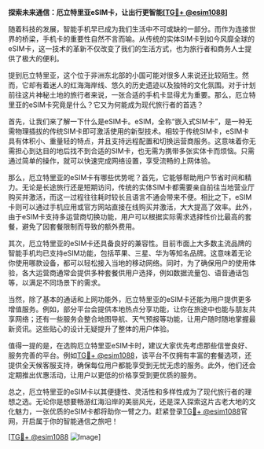 **探索未来通信：厄立特里亚eSIM卡，让出行更智能[[TG💪+ @esim1088](https://t.me/s/esim1088)]**

随着科技的发展，智能手机早已成为我们生活中不可或缺的一部分。而作为连接世界的桥梁，手机卡的重要性自然不言而喻。从传统的实体SIM卡到如今风靡全球的eSIM卡，这一技术的革新不仅改变了我们的生活方式，也为旅行者和商务人士提供了极大的便利。

提到厄立特里亚，这个位于非洲东北部的小国可能对很多人来说还比较陌生。然而，它却有着迷人的红海海岸线、悠久的历史遗迹以及独特的文化氛围。对于计划前往这片神秘土地的旅行者来说，一张合适的手机卡显得尤为重要。那么，厄立特里亚的eSIM卡究竟是什么？它又为何能成为现代旅行者的首选？

首先，让我们来了解一下什么是eSIM卡。eSIM，全称“嵌入式SIM卡”，是一种无需物理插拔的传统SIM卡即可激活使用的新型技术。相较于传统SIM卡，eSIM卡具有体积小、重量轻的特点，并且支持远程配置和切换运营商服务。这意味着你无需担心到达目的地后找不到合适的SIM卡，也无需为携带多张实体卡而烦恼。只需通过简单的操作，就可以快速完成网络设置，享受流畅的上网体验。

那么，厄立特里亚的eSIM卡有哪些优势呢？首先，它能够帮助用户节省时间和精力。无论是长途旅行还是短期访问，传统的实体SIM卡都需要亲自前往当地营业厅购买并激活，而这一过程往往耗时较长且语言不通会带来不便。相比之下，eSIM卡则可以通过手机应用或官方网站直接在线购买并激活，大大提高了效率。此外，由于eSIM卡支持多运营商切换功能，用户可以根据实际需求选择性价比最高的套餐，避免了因套餐限制而导致的额外费用。

其次，厄立特里亚的eSIM卡还具备良好的兼容性。目前市面上大多数主流品牌的智能手机均已支持eSIM功能，包括苹果、三星、华为等知名品牌。这意味着无论你使用哪款设备，都可以轻松接入当地的移动网络。同时，为了确保用户的使用体验，各大运营商通常会提供多种套餐供用户选择，例如数据流量包、语音通话包等，以满足不同场景下的需求。

当然，除了基本的通话和上网功能外，厄立特里亚的eSIM卡还能为用户提供更多增值服务。例如，部分平台会提供本地热点分享功能，让你在旅途中也能与朋友共享网络；还有一些服务会整合地图导航、天气预报等功能，让用户随时随地掌握最新资讯。这些贴心的设计无疑提升了整体的用户体验。

值得一提的是，在选购厄立特里亚eSIM卡时，建议大家优先考虑那些信誉良好、服务完善的平台。例如[TG💪+ @esim1088](https://t.me/s/esim1088)，该平台不仅拥有丰富的套餐选项，还提供全天候客服支持，确保每位用户都能享受到无忧无虑的服务。此外，他们还会定期推出优惠活动，让用户以更低的价格享受到更优质的服务。

总之，厄立特里亚的eSIM卡以其便捷性、灵活性和多样性成为了现代旅行者的理想之选。无论你是想要畅游红海沿岸的美丽风光，还是深入探索这片古老大地的文化魅力，一张优质的eSIM卡都将助你一臂之力。赶紧登录[TG💪+ @esim1088](https://t.me/s/esim1088)官网，开启属于你的智能通信之旅吧！

[[TG💪+ @esim1088](https://t.me/s/esim1088) ![Image](https://i.postimg.cc/4NQfJmqS/Snipaste-2025-05-13-00-14-12.png)]